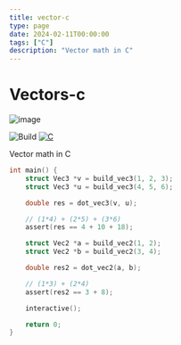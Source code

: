 ```yaml
---
title: vector-c
type: page
date: 2024-02-11T00:00:00
tags: ["C"]
description: "Vector math in C"
---
```


# Vectors-c

![image](https://github.com/user-attachments/assets/d939bbc5-f267-4960-80f5-c0609c456d12)

![Build](https://img.shields.io/github/actions/workflow/status/jakeroggenbuck/all-the-NaN-floats/c-cpp.yml?branch=main&style=for-the-badge)
[![C](https://img.shields.io/badge/C-00599C?style=for-the-badge&logo=c&logoColor=white)](https://github.com/JakeRoggenbuck?tab=repositories&q=&type=&language=c&sort=stargazers)

Vector math in C

```c
int main() {
    struct Vec3 *v = build_vec3(1, 2, 3);
    struct Vec3 *u = build_vec3(4, 5, 6);

    double res = dot_vec3(v, u);

    // (1*4) + (2*5) + (3*6)
    assert(res == 4 + 10 + 18);

    struct Vec2 *a = build_vec2(1, 2);
    struct Vec2 *b = build_vec2(3, 4);

    double res2 = dot_vec2(a, b);

    // (1*3) + (2*4)
    assert(res2 == 3 + 8);

    interactive();

    return 0;
}
```
